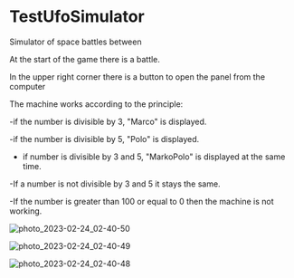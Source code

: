 # TestUfoSimulator


Simulator of space battles between

At the start of the game there is a battle.

In the upper right corner there is a button to open the panel from the computer

The machine works according to the principle:

-if the number is divisible by 3, "Marco" is displayed.

-if the number is divisible by 5, "Polo" is displayed.

- if number is divisible by 3 and 5, "MarkoPolo" is displayed at the same time.

-If a number is not divisible by 3 and 5 it stays the same.

-If the number is greater than 100 or equal to 0 then the machine is not working.

![photo_2023-02-24_02-40-50](https://user-images.githubusercontent.com/122678486/221056294-0a674eb5-edc8-49ac-83d7-f2b4632d0cb3.jpg)

![photo_2023-02-24_02-40-49](https://user-images.githubusercontent.com/122678486/221056309-10d14abd-65cb-4424-a8b7-77abca841b74.jpg)

![photo_2023-02-24_02-40-48](https://user-images.githubusercontent.com/122678486/221056331-dc39399f-aa66-4d5c-8ffe-d655d4a0319e.jpg)
